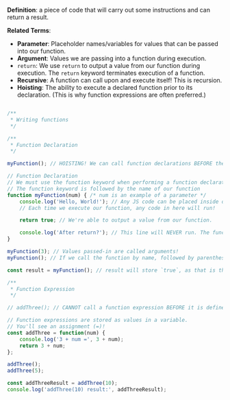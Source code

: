 
**Definition**: a piece of code that will carry out some instructions and can return a result.

**Related Terms**:
* **Parameter**: Placeholder names/variables for values that can be passed into our function.
* **Argument**: Values we are passing into a function during execution.
* `return`: We use `return` to output a value from our function during execution.  The `return` keyword terminates execution of a function.
* **Recursive**: A function can call upon and execute itself! This is recursion.
* **Hoisting**: The ability to execute a declared function prior to its declaration. (This is why function expressions are often preferred.)

```JavaScript

/**
 * Writing functions
 */

/**
 * Function Declaration
 */

myFunction(); // HOISTING! We can call function declarations BEFORE they're declared.

// Function Declaration
// We must use the function keyword when performing a function declaration
// The function keyword is followed by the name of our function
function myFunction(num) { /* num is an example of a parameter */
    console.log('Hello, World!'); // Any JS code can be placed inside of the function.
    // Each time we execute our function, any code in here will run!

    return true; // We're able to output a value from our function.

    console.log('After return?'); // This line will NEVER run. The function stops at the `return` keyword.
}

myFunction(3); // Values passed-in are called arguments!
myFunction(); // If we call the function by name, followed by parentheses, it executes!

const result = myFunction(); // result will store `true`, as that is the return of our function.

/**
 * Function Expression
 */

// addThree(); // CANNOT call a function expression BEFORE it is defined! Crashes the program.

// Function expressions are stored as values in a variable.
// You'll see an assignment (=)!
const addThree = function(num) {
    console.log('3 + num =', 3 + num);
    return 3 + num;
};

addThree();
addThree(5);

const addThreeResult = addThree(10);
console.log('addThree(10) result:', addThreeResult);
```
